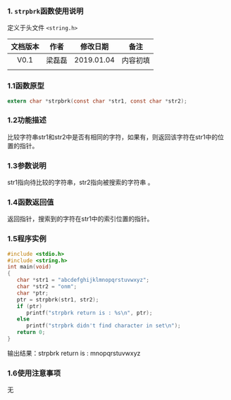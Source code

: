 ### 1. `strpbrk`函数使用说明

定义于头文件 `<string.h>`



| 文档版本 |  作者  |  修改日期  |   备注   |
| :------: | :----: | :--------: | :------: |
|   V0.1   | 梁磊磊 | 2019.01.04 | 内容初填 |
|          |        |            |          |







### 1.1函数原型

```c
extern char *strpbrk(const char *str1, const char *str2);
```



### 1.2功能描述

 比较字符串str1和str2中是否有相同的字符，如果有，则返回该字符在str1中的位置的指针。 

### 1.3参数说明

 str1指向待比较的字符串，str2指向被搜索的字符串 。



### 1.4函数返回值

 返回指针，搜索到的字符在str1中的索引位置的指针。 



### 1.5程序实例



```c
#include <stdio.h>  
#include <string.h>  
int main(void)  
{  
   char *str1 = "abcdefghijklmnopqrstuvwxyz";  
   char *str2 = "onm";  
   char *ptr;  
   ptr = strpbrk(str1, str2);  
   if (ptr)  
      printf("strpbrk return is : %s\n", ptr);  
   else  
      printf("strpbrk didn't find character in set\n");  
   return 0;  
}  


```



输出结果：strpbrk return is : mnopqrstuvwxyz





### 1.6使用注意事项

无

